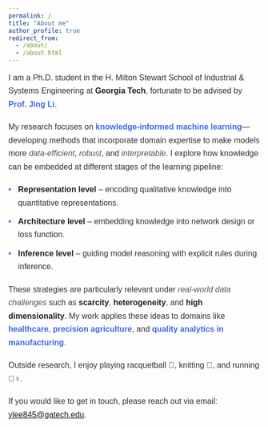```yaml
---
permalink: /
title: "About me"
author_profile: true
redirect_from: 
  - /about/
  - /about.html
---
```

<style>
.aboutme {
  font-family: Arial, Helvetica, sans-serif;
  max-width: 75ch;
  line-height: 1.65;
  color: #333;
  font-size: 1rem;
}

.aboutme p {
  margin: 0 0 1.2rem;
}

.aboutme h2 {
  font-size: 1.6rem;
  font-weight: 700;
  margin-bottom: 1rem;
  color: #444;
}

.aboutme ul {
  list-style: none;
  padding: 0;
  margin: 0 0 1.2rem;
}

.aboutme li {
  margin: 0.7rem 0;
  padding-left: 1.2rem;
  position: relative;
}

.aboutme li::before {
  content: "•";
  position: absolute;
  left: 0;
  color: #4169E1; /* Royal Blue dot */
  font-weight: 700;
}

.aboutme strong {
  font-weight: 600;
  color: #222;
}

.aboutme em {
  font-style: italic;
  color: #555;
}
</style>

<div class="aboutme">
  <p>
    I am a Ph.D. student in the H. Milton Stewart School of Industrial & Systems Engineering at 
    <strong>Georgia Tech</strong>, fortunate to be advised by <strong style="color:#4169E1;">Prof. Jing Li</strong>.
  </p>

  <p>
    My research focuses on <strong style="color:#4169E1;">knowledge-informed machine learning</strong>—developing methods that incorporate domain expertise to make models more <em>data-efficient</em>, <em>robust</em>, and <em>interpretable</em>. 
    I explore how knowledge can be embedded at different stages of the learning pipeline:
  </p>

  <ul>
    <li><strong>Representation level</strong> – encoding qualitative knowledge into quantitative representations.</li>
    <li><strong>Architecture level</strong> – embedding knowledge into network design or loss function.</li>
    <li><strong>Inference level</strong> – guiding model reasoning with explicit rules during inference.</li>
  </ul>

  <p>
    These strategies are particularly relevant under <em>real-world data challenges</em> such as 
    <strong>scarcity</strong>, <strong>heterogeneity</strong>, and 
    <strong>high dimensionality</strong>. My work applies these ideas to domains like 
    <strong style="color:#4169E1;">healthcare</strong>, 
    <strong style="color:#4169E1;">precision agriculture</strong>, and 
    <strong style="color:#4169E1;">quality analytics in manufacturing</strong>.
  </p>

  <p>
  Outside research, I enjoy playing racquetball 🎾, knitting 🧶, and running 🏃‍♀️.  

  If you would like to get in touch, please reach out via email: <a href="mailto:ylee845@gatech.edu">ylee845@gatech.edu</a>. 
  </p>
</div>
 
